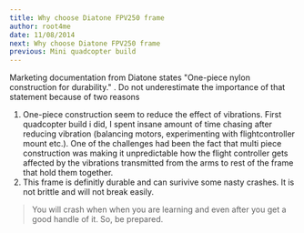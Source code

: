 ```yaml
---
title: Why choose Diatone FPV250 frame
author: root4me
date: 11/08/2014
next: Why choose Diatone FPV250 frame
previous: Mini quadcopter build
---
```


Marketing documentation from Diatone states "One-piece nylon construction for durability." . Do not underestimate the importance of that statement because of two reasons

1.  One-piece construction seem to reduce the effect of vibrations. First quadcopter build i did, I spent insane amount of time chasing after reducing vibration (balancing motors, experimenting with flightcontroller mount etc.). 
One of the challenges had been the fact that multi piece construction was making it unpredictable how the flight controller gets affected by the vibrations transmitted from the arms to rest of the frame that hold them together.
2.  This frame is definitly durable and can surivive some nasty crashes. It is not brittle and will not break easily.

> You will crash when when you are learning and even after you get a good handle of it. So, be prepared.

